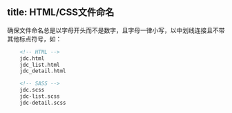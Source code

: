 title: HTML/CSS文件命名
---

确保文件命名总是以字母开头而不是数字，且字母一律小写，以中划线连接且不带其他标点符号，如：

``` html
	<!-- HTML -->
	jdc.html
	jdc_list.html
	jdc_detail.html

	<!-- SASS -->
	jdc.scss
	jdc-list.scss
	jdc-detail.scss
```